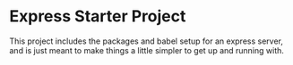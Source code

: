 # Express Starter Project

This project includes the packages and babel setup for an express server, and is just meant to make things a little simpler to get up and running with.

